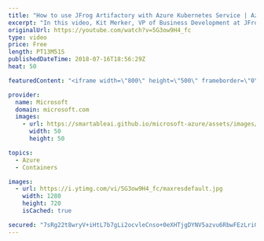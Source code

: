 ```yaml
---
title: "How to use JFrog Artifactory with Azure Kubernetes Service | Azure Friday"
excerpt: "In this video, Kit Merker, VP of Business Development at JFrog, shows how you can easily build and release software using popular DevOps tools including Git, Jenkins, Artifactory, and Azure Kubernetes Service (AKS).   JFrog Artifactory is a universal package management binary repository that enables"
originalUrl: https://youtube.com/watch?v=5G3ow9H4_fc
type: video
price: Free
length: PT13M51S
publishedDateTime: 2018-07-16T18:56:29Z
heat: 50

featuredContent: "<iframe width=\"800\" height=\"500\" frameborder=\"0\" src=\"https://www.youtube.com/embed/5G3ow9H4_fc\" allow=\"accelerometer; autoplay; encrypted-media; gyroscope; picture-in-picture\" allowfullscreen></iframe>"

provider:
  name: Microsoft
  domain: microsoft.com
  images:
    - url: https://smartableai.github.io/microsoft-azure/assets/images/organizations/microsoft.com-50x50.jpg
      width: 50
      height: 50

topics:
  - Azure
  - Containers

images:
  - url: https://i.ytimg.com/vi/5G3ow9H4_fc/maxresdefault.jpg
    width: 1280
    height: 720
    isCached: true

secured: "7sRg22t8wryV+iHtL7b7gLi2ocvleCnso+0eXHTjgDYNV5azvu6RbwFEzLriGXLVuXj9Uejv+G5QmnLZhJQcaMVebZ2mGwJiB36hmEMw4kdBLC3H0boaVdfe7Eg95mfEJzJ09tfqytWOW7Tf7OJtLCprr64dQFI+YqkrNaGG6B/ChYXJHeGJ6ZhuXoSyemvjtIO5KOzIHoKAY0gcCOPgYfNF/6+VdY774D5RiTQQHIiq2nrrOy2sAvelq7f5/WRNbfFr2/kDj4xTS5bmJU0TRy2QRYChTYYsYGzeNGjzMvWqyHzm62otgC8udfAukW33ZY5WA2RL+znbqmu5POUiNOAgQvXG2/bKesSIq7nCeF4J1McTPnPnAo+cuVPJsuEvsaBy06e0Wsaqmw8Qjv/QGyQick78GUhmvC7aHb/xxek=;0FpILj2/OxZsd538hl9HIw=="
---
```


